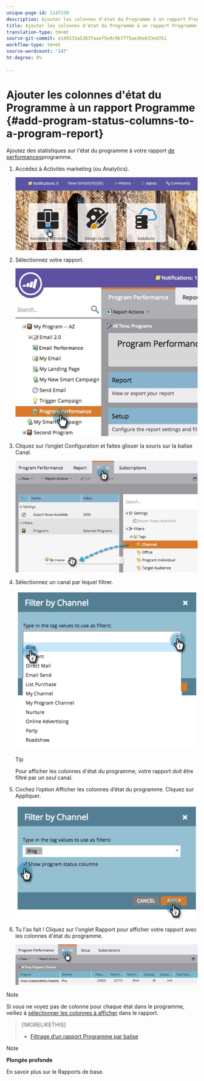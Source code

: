 ```yaml
---
unique-page-id: 1147239
description: Ajouter les colonnes d'état du Programme à un rapport Programme - Documents marketing - Documentation du produit
title: Ajouter les colonnes d'état du Programme à un rapport Programme
translation-type: tm+mt
source-git-commit: e149133a5383faaef5e9c9b7775ae36e633ed7b1
workflow-type: tm+mt
source-wordcount: '147'
ht-degree: 0%

---
```



# Ajouter les colonnes d&#39;état du Programme à un rapport Programme {#add-program-status-columns-to-a-program-report}

Ajoutez des statistiques sur l&#39;état du programme à votre rapport [de performances](create-a-program-performance-report.md)programme.

1. Accédez à Activités marketing (ou Analytics).

   ![](assets/login-marketing-activities-2.png)

1. Sélectionnez votre rapport.

   ![](assets/emailperformance.jpg)

1. Cliquez sur l’onglet Configuration et faites glisser la souris sur la balise Canal.

   ![](assets/image2014-9-23-16-3a26-3a38.png)

1. Sélectionnez un canal par lequel filtrer.

   ![](assets/image2014-9-23-16-3a26-3a48.png)

   >[!TIP]
   >
   >Pour afficher les colonnes d&#39;état du programme, votre rapport doit être filtré par *un seul* canal.

1. Cochez l’option Afficher les colonnes d’état du programme. Cliquez sur Appliquer.

   ![](assets/image2014-9-23-16-3a26-3a53.png)

1. Tu l&#39;as fait ! Cliquez sur l&#39;onglet Rapport pour afficher votre rapport avec les colonnes d&#39;état du programme.

   ![](assets/programreport.jpg)

>[!NOTE]
>
>Si vous ne voyez pas de colonne pour chaque état dans le programme, veillez à [sélectionner les colonnes à afficher](../../../../product-docs/reporting/basic-reporting/editing-reports/select-report-columns.md) dans le rapport.

>[!MORELIKETHIS]
>
>* [Filtrage d’un rapport Programme par balise](filter-a-program-report-by-tag.md)

>



>[!NOTE]
>
>**Plongée profonde**
>
>En savoir plus sur le Rapports [](http://docs.marketo.com/display/docs/basic+reporting)de base.

